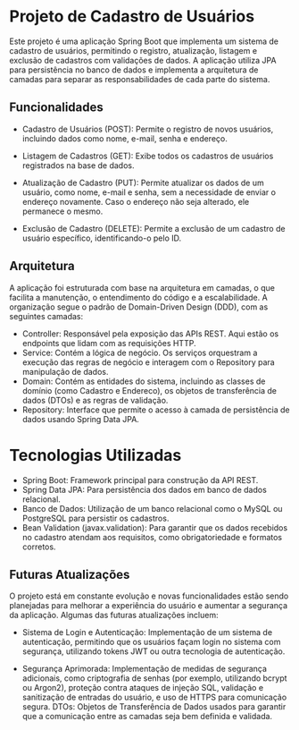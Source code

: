 # Projeto de Cadastro de Usuários
Este projeto é uma aplicação Spring Boot que implementa um sistema de cadastro de usuários, permitindo o registro, atualização, listagem e exclusão de cadastros com validações de dados. A aplicação utiliza JPA para persistência no banco de dados e implementa a arquitetura de camadas para separar as responsabilidades de cada parte do sistema.

## Funcionalidades
- Cadastro de Usuários (POST): Permite o registro de novos usuários, incluindo dados como nome, e-mail, senha e endereço.

- Listagem de Cadastros (GET): Exibe todos os cadastros de usuários registrados na base de dados.

- Atualização de Cadastro (PUT): Permite atualizar os dados de um usuário, como nome, e-mail e senha, sem a necessidade de enviar o endereço novamente. Caso o endereço não seja alterado, ele permanece o mesmo.

- Exclusão de Cadastro (DELETE): Permite a exclusão de um cadastro de usuário específico, identificando-o pelo ID.

## Arquitetura
A aplicação foi estruturada com base na arquitetura em camadas, o que facilita a manutenção, o entendimento do código e a escalabilidade. A organização segue o padrão de Domain-Driven Design (DDD), com as seguintes camadas:

- Controller: Responsável pela exposição das APIs REST. Aqui estão os endpoints que lidam com as requisições HTTP.
- Service: Contém a lógica de negócio. Os serviços orquestram a execução das regras de negócio e interagem com o Repository para manipulação de dados.
- Domain: Contém as entidades do sistema, incluindo as classes de domínio (como Cadastro e Endereco), os objetos de transferência de dados (DTOs) e as regras de validação.
- Repository: Interface que permite o acesso à camada de persistência de dados usando Spring Data JPA.

# Tecnologias Utilizadas
- Spring Boot: Framework principal para construção da API REST.
- Spring Data JPA: Para persistência dos dados em banco de dados relacional.
- Banco de Dados: Utilização de um banco relacional como o MySQL ou PostgreSQL para persistir os cadastros.
- Bean Validation (javax.validation): Para garantir que os dados recebidos no cadastro atendam aos requisitos, como obrigatoriedade e formatos corretos.

## Futuras Atualizações
O projeto está em constante evolução e novas funcionalidades estão sendo planejadas para melhorar a experiência do usuário e aumentar a segurança da aplicação. Algumas das futuras atualizações incluem:

- Sistema de Login e Autenticação: Implementação de um sistema de autenticação, permitindo que os usuários façam login no sistema com segurança, utilizando tokens JWT ou outra tecnologia de autenticação.

- Segurança Aprimorada: Implementação de medidas de segurança adicionais, como criptografia de senhas (por exemplo, utilizando bcrypt ou Argon2), proteção contra ataques de injeção SQL, validação e sanitização de entradas do usuário, e uso de HTTPS para comunicação segura.
DTOs: Objetos de Transferência de Dados usados para garantir que a comunicação entre as camadas seja bem definida e validada.
